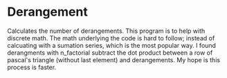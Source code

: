 # Derangement
Calculates the number of derangements. This program is to help with discrete math. The math underlying the code is hard to follow; instead of calcuating with a sumation series, which is the most popular way. I found derangments with n_factorial subtract the dot product between a row of pascal's triangle (without last element) and derangements. My hope is this process is faster.
